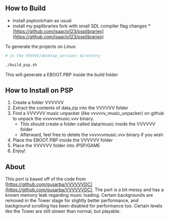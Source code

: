 ## How to Build

* Install psptoolchain as usual
* install my psplibraries fork with small SDL compiler flag changes
    * 
      [https://github.com/isaaclo123/psplibraries](https://github.com/isaaclo123/psplibraries)

To generate the projects on Linux:

```bash
# in the VVVVVV/desktop_version/ directory

./build_psp.sh
```

This will generate a EBOOT.PBP inside the build folder

## How to Install on PSP

1. Create a folder VVVVVV
2. Extract the contents of data,zip into the VVVVVV folder
3. Find a VVVVVV music unpacker (like vvvvvv_music_unpacker) on github to unpack the 
   vvvvvvmusic.vvv binary.
   * This should create a folder called data/music inside the VVVVVV folder
   * Afterward, feel free to delete the vvvvvvmusic.vvv binary if you wish
4. Place the EBOOT.PBP inside the VVVVVV folder
5. Place the VVVVVV folder into /PSP/GAME
6. Enjoy!

## About

This port is based off of the code from 
[https://github.com/gusarba/VVVVVVDC](https://github.com/gusarba/VVVVVVDC). The port is a bit messy 
and has a known memory leak regarding music loading. Certain backgrounds are removed in the Tower 
stage for slightly better performance, and background scrolling has been disabled for performance 
too. Certain levels like the Tower are still slower than normal, but playable.
